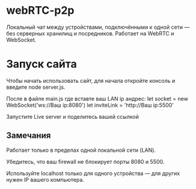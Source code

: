 # webRTC-p2p

Локальный чат между устройствами, подключёнными к одной сети — без серверных хранилищ и посредников. Работает на WebRTC и WebSocket.

# Запуск сайта

Чтобы начать использовать сайт, для начала откройте консоль и введите node server.js.

После в файле main.js где вставте ваш LAN ip андрес:
let socket = new WebSocket('ws://Ваш ip:8080')
let inviteLink = 'http://Ваш ip:5500'

Запустите Live server и поделитесь вашей ссылкой

## Замечания
Работает только в пределах одной локальной сети (LAN).

Убедитесь, что ваш firewall не блокирует порты 8080 и 5500.

Используйте localhost только для одного устройства — для других нужен IP вашего компьютера.
